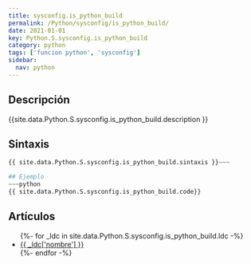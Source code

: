 ```yaml
---
title: sysconfig.is_python_build
permalink: /Python/sysconfig/is_python_build/
date: 2021-01-01
key: Python.S.sysconfig.is_python_build
category: python
tags: ['funcion python', 'sysconfig']
sidebar: 
  nav: python
---
```


## Descripción
{{site.data.Python.S.sysconfig.is_python_build.description }}

## Sintaxis
~~~python
{{ site.data.Python.S.sysconfig.is_python_build.sintaxis }}~~~

## Ejemplo
~~~python
{{ site.data.Python.S.sysconfig.is_python_build.code}}
~~~

## Artículos
<ul>
{%- for _ldc in site.data.Python.S.sysconfig.is_python_build.ldc -%}
   <li>
       <a href="{{_ldc['url'] }}">{{ _ldc['nombre'] }}</a>
   </li>
{%- endfor -%}
</ul>
